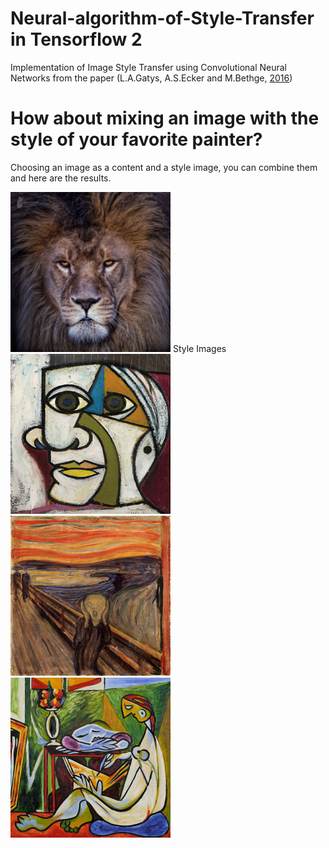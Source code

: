 # Neural-algorithm-of-Style-Transfer in Tensorflow 2

Implementation of Image Style Transfer using Convolutional Neural Networks from the paper (L.A.Gatys, A.S.Ecker and M.Bethge, [2016](https://openaccess.thecvf.com/content_cvpr_2016/html/Gatys_Image_Style_Transfer_CVPR_2016_paper.html))

# How about mixing an image with the style of your favorite painter?

Choosing an image as a content and a style image, you can combine them and here are the results.

<img src="https://github.com/ioankont/NeuralStyleTransfer/blob/main/pictures/ContentImages/Lion.jpg" width="256" height="256" title="Content Image"> 
Style Images
<img src="https://github.com/ioankont/NeuralStyleTransfer/blob/main/pictures/StyleImages/Portrait.jpg" width="256" height="256" title="Style Image 1"> <img src="https://github.com/ioankont/NeuralStyleTransfer/blob/main/pictures/StyleImages/Scream.jpg" width="256" height="256" title="Style Image 2"> <img src="https://github.com/ioankont/NeuralStyleTransfer/blob/main/pictures/StyleImages/TheMuse.jpg" width="256" height="256" title="Style Image 3"/> 
